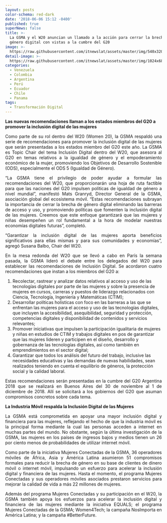 ```yaml
---
layout: posts
color-schema: red-dark
date: '2018-06-06 15:12 -0400'
published: true
superNews: false
title: >-
  La GSMA y el W20 anuncian un llamado a la acción para cerrar la brecha de
  género digital con vistas a la cumbre del G20
image: >-
  https://raw.githubusercontent.com/itnewslat/assets/master/img/540x320/batalla-de-genero-p.jpg
detail-image: >-
  https://raw.githubusercontent.com/itnewslat/assets/master/img/1024x680/batalla-de-genero-g.jpg
categories:
  - Venezuela
  - Colombia
  - Argentina
  - Perú
  - Ecuador
  - Chile
  - Panama
tags:
  - Transformación Digital
---
```

**Las nuevas recomendaciones llaman a los estados miembros del G20 a promover la inclusión digital de las mujeres**

<p style="text-align: justify;">Como parte de su rol dentro del W20 (Women 20), la GSMA respaldó una serie de recomendaciones para promover la inclusión digital de las mujeres que serán presentadas a los estados miembro del G20 este año. La GSMA es Topic Chair del tema Inclusión Digital dentro del W20, que asesora al G20 en temas relativos a la igualdad de género y el empoderamiento económico de la mujer, promoviendo los Objetivos de Desarrollo Sostenible (ODS), especialmente el ODS 5 (Igualdad de Género).</p> 

<p style="text-align: justify;">“La GSMA tiene el privilegio de poder ayudar a formular las recomendaciones del W20, que proporcionarán una hoja de ruta factible para que las naciones del G20 impulsen políticas de igualdad de género a nivel mundial”, manifestó Mats Granryd, Director General de la GSMA, asociación global del ecosistema móvil. “Estas recomendaciones subrayan la importancia de cerrar la brecha de género digital eliminando las barreras de acceso y uso, y promoviendo políticas que fomenten la inclusión digital de las mujeres. Creemos que este enfoque garantizará que las mujeres y niñas desempeñen un rol fundamental a la hora de modelar nuestras economías digitales futuras”, completó.</p>

<p style="text-align: justify;">“Garantizar la inclusión digital de las mujeres aporta beneficios significativos para ellas mismas y para sus comunidades y economías”, agregó Susana Balbo, Chair del W20.</p>

<p style="text-align: justify;">En la mesa redonda del W20 que se llevó a cabo en París la semana pasada, la GSMA lideró el debate entre los delegados del W20 para establecer las recomendaciones de Inclusión Digital. Se acordaron cuatro recomendaciones que instan a los miembros del G20 a: </p>

1. Recolectar, rastrear y analizar datos relativos al acceso y uso de las tecnologías digitales por parte de las mujeres y sobre la presencia de mujeres en cursos, carreras y puestos de liderazgo relacionados con Ciencia, Tecnología, Ingeniería y Matemáticas (CTIM);
2. Desarrollar políticas holísticas con foco en las barreras a las que se enfrentan las mujeres para el acceso y uso de las tecnologías digitales, que incluyen la accesibilidad, asequibilidad, seguridad y protección, competencias digitales y disponibilidad de contenidos y servicios relevantes;
3. Promover iniciativas que impulsen la participación igualitaria de mujeres y niñas en estudios de CTIM y trabajos digitales en pos de garantizar que las mujeres lideren y participen en el diseño, desarrollo y gobernanza de las tecnologías digitales, así como también en emprendimientos en el sector digital;
4. Garantizar que todos los análisis del futuro del trabajo, inclusive las necesidades educativas y las demandas de nuevas habilidades, sean realizados teniendo en cuenta el equilibrio de géneros, la protección social y la calidad laboral.

<p style="text-align: justify;">Estas recomendaciones serán presentadas en la cumbre del G20 Argentina 2018 que se realizará en Buenos Aires del 30 de noviembre al 1 de diciembre de 2018. Allí se solicitará a los gobiernos del G20 que asuman compromisos concretos sobre cada tema.</p>

**La Industria Móvil respalda la Inclusión Digital de las Mujeres**

<p style="text-align: justify;">La GSMA está comprometida en apoyar una mayor inclusión digital y financiera para las mujeres, reflejando el hecho de que la industria móvil es la principal forma mediante la cual las personas acceden a internet en muchas partes del mundo. No obstante, según la última investigación de la GSMA, las mujeres en los países de ingresos bajos y medios tienen un 26 por ciento menos de probabilidades de utilizar internet móvil.</p> 

<p style="text-align: justify;">Como parte de la iniciativa Mujeres Conectadas de la GSMA, 36 operadores móviles de África, Asia y América Latina asumieron 51 compromisos formales para reducir la brecha de género en su base de clientes de dinero móvil o internet móvil, impulsando un esfuerzo para acelerar la inclusión digital y financiera de las mujeres. Hasta el momento, el programa Mujeres Conectadas y sus operadores móviles asociados prestaron servicios para mejorar la calidad de vida a más 22 millones de mujeres.</p>

<p style="text-align: justify;">Además del programa Mujeres Conectadas y su participación en el W20, la GSMA también apoya los esfuerzos para acelerar la inclusión digital y financiera de las mujeres mediante la iniciativa EQUALS; el programa Mujeres Conectadas de la GSMA; Women4Tech; la campaña NosImporta en América Latina; y la campaña #BetterFuture.</p>
